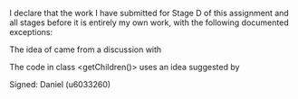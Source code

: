 I declare that the work I have submitted for Stage D of this assignment and all stages before it is entirely my own work, with the following documented exceptions:

The idea of <how to determine the position of Peg> came from a discussion with <Teammates>

The code in class <getChildren()> uses an idea suggested by <the lecture of Steve>

Signed: Daniel (u6033260)
